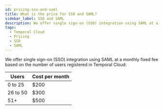 ```yaml
---
id: pricing-sso-and-saml
title: What is the price for SSO and SAML?
sidebar_label: SSO and SAML
description: We offer single sign-on (SSO) integration using SAML at a monthly fixed fee based on the number of users registered in Temporal Cloud.
tags:
  - Temporal Cloud
  - Pricing
  - SSO
  - SAML
---
```


We offer single sign-on (SSO) integration using SAML at a monthly fixed fee based on the number of users registered in Temporal Cloud:

| **Users** | **Cost per month** |
| --------- | ------------------ |
| 0 to 25   | $200               |
| 26 to 50  | $300               |
| 51+       | $500               |
